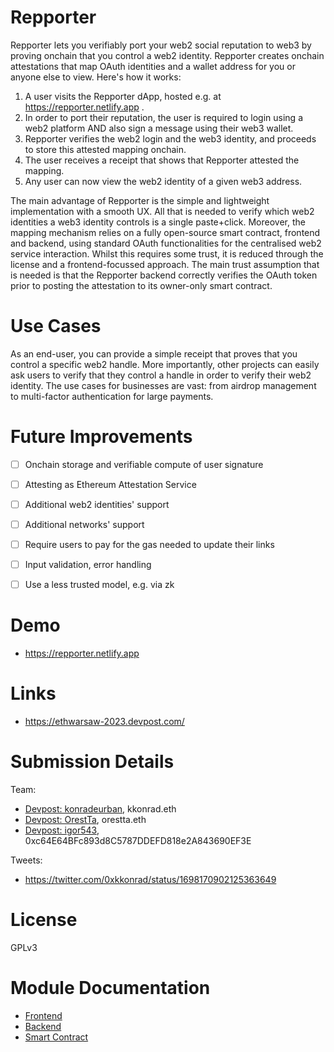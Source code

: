 # Repporter

Repporter lets you verifiably port your web2 social reputation to web3 by proving onchain that you control a web2 identity. Repporter creates onchain attestations that map OAuth identities and a wallet address for you or anyone else to view. Here's how it works:

1. A user visits the Repporter dApp, hosted e.g. at https://repporter.netlify.app .
2. In order to port their reputation, the user is required to login using a web2 platform AND also sign a message using their web3 wallet.
3. Repporter verifies the web2 login and the web3 identity, and proceeds to store this attested mapping onchain.
4. The user receives a receipt that shows that Repporter attested the mapping. 
5. Any user can now view the web2 identity of a given web3 address.

The main advantage of Repporter is the simple and lightweight implementation with a smooth UX. All that is needed to verify which web2 identities a web3 identity controls is a single paste+click. Moreover, the mapping mechanism relies on a fully open-source smart contract, frontend and backend, using standard OAuth functionalities for the centralised web2 service interaction. Whilst this requires some trust, it is reduced through the license and a frontend-focussed approach. The main trust assumption that is needed is that the Repporter backend correctly verifies the OAuth token prior to posting the attestation to its owner-only smart contract.


# Use Cases

As an end-user, you can provide a simple receipt that proves that you control a specific web2 handle. More importantly, other projects can easily ask users to verify that they control a handle in order to verify their web2 identity. The use cases for businesses are vast: from airdrop management to multi-factor authentication for large payments.


# Future Improvements

- [ ] Onchain storage and verifiable compute of user signature
- [ ] Attesting as Ethereum Attestation Service
- [ ] Additional web2 identities' support
- [ ] Additional networks' support
- [ ] Require users to pay for the gas needed to update their links
- [ ] Input validation, error handling
- [ ] Use a less trusted model, e.g. via zk


# Demo

- https://repporter.netlify.app


# Links

- https://ethwarsaw-2023.devpost.com/


# Submission Details

Team: 

- [Devpost: konradeurban](https://devpost.com/konradeurban), kkonrad.eth
- [Devpost: OrestTa](https://devpost.com/OrestTa), orestta.eth
- [Devpost: igor543](https://devpost.com/igor543), 0xc64E64BFc893d8C5787DDEFD818e2A843690EF3E

Tweets:

- https://twitter.com/0xkkonrad/status/1698170902125363649


# License

GPLv3


# Module Documentation

- [Frontend](/frontend)
- [Backend](/backend)
- [Smart Contract](/contract)
